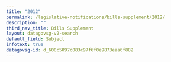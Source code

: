 ```yaml
---
title: "2012"
permalink: /legislative-notifications/bills-supplement/2012/
description: ""
third_nav_title: Bills Supplement
layout: datagovsg-v2-search
default_field: Subject
infotext: true
datagovsg-id: d_600c5097c083c97f6f0e9873eaa6f882
---
```

